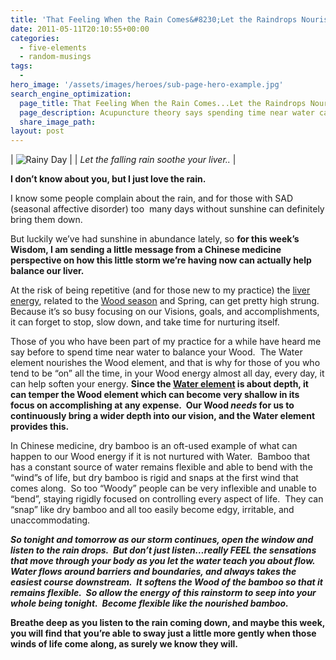 ```yaml
---
title: 'That Feeling When the Rain Comes&#8230;Let the Raindrops Nourish your Liver.'
date: 2011-05-11T20:10:55+00:00
categories:
  - five-elements
  - random-musings
tags:
  -
hero_image: '/assets/images/heroes/sub-page-hero-example.jpg'
search_engine_optimization:
  page_title: That Feeling When the Rain Comes...Let the Raindrops Nourish your Liver.
  page_description: Acupuncture theory says spending time near water can be an easy and relaxing way to stay balanced in the middle of busy lives and to soften our liver.
  share_image_path:
layout: post
---
```


| ![Rainy Day](http://ih.constantcontact.com/fs085/1102844965003/img/77.jpg) |
| *Let the falling rain soothe your liver..* |

**I don’t know about you, but I just love the rain.**

I know some people complain about the rain, and for those with SAD (seasonal affective disorder) too&nbsp; many days without sunshine can definitely bring them down.

But luckily we’ve had sunshine in abundance lately, so **for this week’s Wisdom, I am sending a little message from a Chinese medicine perspective on how this little storm we’re having now can actually help balance our liver.**

At the risk of being repetitive (and for those new to my practice) the [liver energy](http://www.wisdomwaysacupuncture.com/2018/05/10/the-wood-element-of-acupuncture-theory/), related to the [Wood season](http://www.wisdomwaysacupuncture.com/2018/05/15/ready-set-wood-season-what-acupuncture-theory-has-to-say-about-spring/) and Spring, can get pretty high strung.&nbsp; Because it’s so busy focusing on our Visions, goals, and accomplishments, it can forget to stop, slow down, and take time for nurturing itself.

Those of you who have been part of my practice for a while have heard me say before to spend time near water to balance your Wood.&nbsp; The Water element nourishes the Wood element, and that is why for those of you who tend to be “on” all the time, in your Wood energy almost all day, every day, it can help soften your energy. **Since the [Water element](http://www.wisdomwaysacupuncture.com/2018/01/12/the-depths-of-water-will-keep-you-balanced-this-winter/) is about depth, it can temper the Wood element which can become very shallow in its focus on accomplishing at any expense.&nbsp; Our Wood *needs* for us to continuously bring a wider depth into our vision, and the Water element provides this.**

In Chinese medicine, dry bamboo is an oft-used example of what can happen to our Wood energy if it is not nurtured with Water.&nbsp; Bamboo that has a constant source of water remains flexible and able to bend with the “wind”s of life, but dry bamboo is rigid and snaps at the first wind that comes along.&nbsp; So too “Woody” people can be very inflexible and unable to “bend”, staying rigidly focused on controlling every aspect of life.&nbsp; They can “snap” like dry bamboo and all too easily become edgy, irritable, and unaccommodating.

***So tonight and tomorrow as our storm continues, open the window and listen to the rain drops.&nbsp; But don’t just listen…really FEEL the sensations that move through your body as you let the water teach you about flow.&nbsp; Water flows around barriers and boundaries, and always takes the easiest course downstream.&nbsp; It softens the Wood of the bamboo so that it remains flexible.&nbsp; So allow the energy of this rainstorm to seep into your whole being tonight.&nbsp; Become flexible like the nourished bamboo.***

**Breathe deep as you listen to the rain coming down, and maybe this week, you will find that you’re able to sway just a little more gently when those winds of life come along, as surely we know they will.**